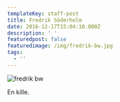 ```yaml
---
templateKey: staff-post
title: Fredrik Söderholm
date: 2016-12-17T15:04:10.000Z
description: ' '
featuredpost: false
featuredimage: /img/fredrik-bw.jpg
tags:
  - ''
---
```

![fredrik bw](/img/fredrik-bw.jpg)

En kille.
